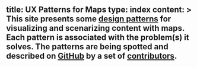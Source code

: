 title: UX Patterns for Maps
type: index
content: >
    This site presents some [design patterns](http://en.wikipedia.org/wiki/Design_pattern) for visualizing and scenarizing content with maps. Each pattern is associated with the problem(s) it solves. The patterns are being spotted and described on [GitHub](https://github.com/ubimix/ux-patterns/) by a set of [contributors](https://github.com/ubimix/ux-patterns/blob/master/contributors.md).
---